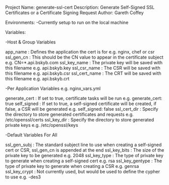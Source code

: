 Project Name: generate-ssl-cert
Description: Generate Self-Signed SSL Certificates or a Certificate Signing Request
Author: Gareth Coffey

Environments:
 -Currently setup to run on the local machine

Variables: 

 -Host & Group Variables

  app_name  : Defines the application the cert is for e.g. nginx, chef or csr
  ssl_gen_cn  : This should be the CN value to appear in the certificate subject e.g. CN=*.api.bskyb.com
  ssl_key_name  : The private key will be saved with this filename e.g. api.bskyb.key
  ssl_csr_name  : The CSR will be saved with this filename e.g. api.bskyb.csr
  ssl_cert_name : The CRT will be saved with this filename e.g. api.bskyb.crt

 -Per Application Variables e.g. nginx_vars.yml

  generate_cert  : If set to true, certificate tasks will be run e.g. generate_cert: true
  self_signed  : If set to true, a self-signed certificate will be created, if false, a CSR will be generated e.g. self_signed: false
  ssl_cert_dir  : Specify the directory to store generated certificates and requests e.g. /etc/openssl/certs
  ssl_key_dir  : Specify the directory to store generated private keys e.g. /etc/openssl/keys
 
 -Default Variables For All

  ssl_gen_subj  : The standard subject line to use when creating a self-signed cert or CSR, ssl_gen_cn is appended at the end
  ssl_key_bits  : The size of the private key to be generated e.g. 2048
  ssl_key_type  : The type of private key to generate when creating a self-signed cert e.g. rsa
  ssl_key_gentype  : The type of private key to generate when creating a CSR e.g. genrsa
  ssl_key_crypt  : Not currently used, but would be used to define the cypher to use e.g. -des3
